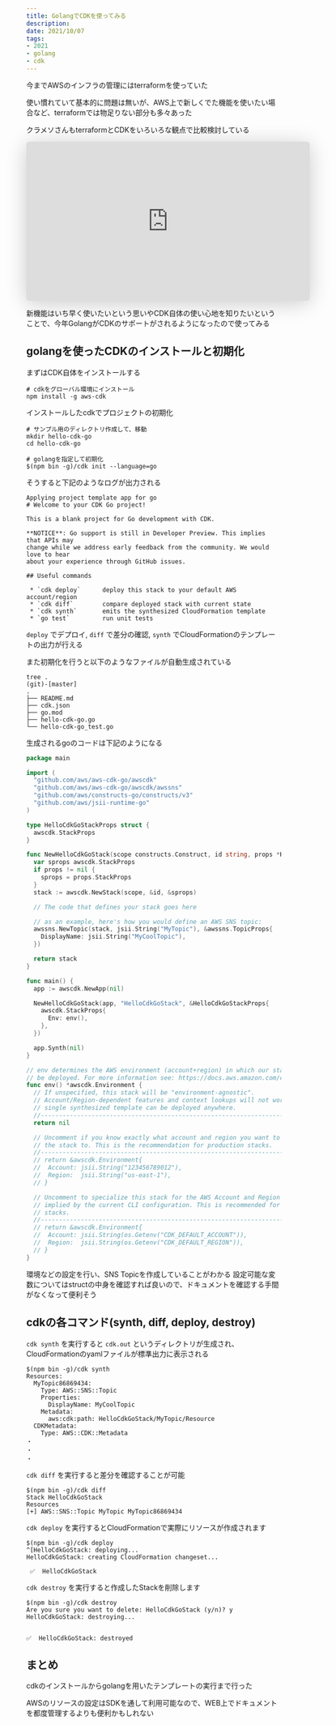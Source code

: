 ```yaml
---
title: GolangでCDKを使ってみる
description:
date: 2021/10/07
tags:
- 2021
- golang
- cdk
---
```


今までAWSのインフラの管理にはterraformを使っていた

使い慣れていて基本的に問題は無いが、AWS上で新しくでた機能を使いたい場合など、terraformでは物足りない部分も多々あった

クラメソさんもterraformとCDKをいろいろな観点で比較検討している

<iframe class="speakerdeck-iframe" frameborder="0" src="https://speakerdeck.com/player/d9a8f050fe5d46568515bc9b33a26f33" title="AWS CDKとTerraformをn個の観点で徹底比較/compare-aws-cdk-and-terraform-from-n-perspectives" allowfullscreen="true" mozallowfullscreen="true" webkitallowfullscreen="true" style="border: 0px; background: padding-box padding-box rgba(0, 0, 0, 0.1); margin: 0px; padding: 0px; border-radius: 6px; box-shadow: rgba(0, 0, 0, 0.2) 0px 5px 40px; width: 560px; height: 314px;"></iframe>

新機能はいち早く使いたいという思いやCDK自体の使い心地を知りたいということで、今年GolangがCDKのサポートがされるようになったので使ってみる

## golangを使ったCDKのインストールと初期化

まずはCDK自体をインストールする

```shell
# cdkをグローバル環境にインストール
npm install -g aws-cdk
```

インストールしたcdkでプロジェクトの初期化

```
# サンプル用のディレクトリ作成して、移動
mkdir hello-cdk-go
cd hello-cdk-go

# golangを指定して初期化
$(npm bin -g)/cdk init --language=go
```

そうすると下記のようなログが出力される

```shell
Applying project template app for go
# Welcome to your CDK Go project!

This is a blank project for Go development with CDK.

**NOTICE**: Go support is still in Developer Preview. This implies that APIs may
change while we address early feedback from the community. We would love to hear
about your experience through GitHub issues.

## Useful commands

 * `cdk deploy`      deploy this stack to your default AWS account/region
 * `cdk diff`        compare deployed stack with current state
 * `cdk synth`       emits the synthesized CloudFormation template
 * `go test`         run unit tests
```

`deploy` でデプロイ, `diff` で差分の確認, `synth` でCloudFormationのテンプレートの出力が行える

また初期化を行うと以下のようなファイルが自動生成されている

```shell
tree .                                                                                                                                 (git)-[master]
.
├── README.md
├── cdk.json
├── go.mod
├── hello-cdk-go.go
└── hello-cdk-go_test.go
```

生成されるgoのコードは下記のようになる

```go
package main

import (
  "github.com/aws/aws-cdk-go/awscdk"
  "github.com/aws/aws-cdk-go/awscdk/awssns"
  "github.com/aws/constructs-go/constructs/v3"
  "github.com/aws/jsii-runtime-go"
)

type HelloCdkGoStackProps struct {
  awscdk.StackProps
}

func NewHelloCdkGoStack(scope constructs.Construct, id string, props *HelloCdkGoStackProps) awscdk.Stack {
  var sprops awscdk.StackProps
  if props != nil {
    sprops = props.StackProps
  }
  stack := awscdk.NewStack(scope, &id, &sprops)

  // The code that defines your stack goes here

  // as an example, here's how you would define an AWS SNS topic:
  awssns.NewTopic(stack, jsii.String("MyTopic"), &awssns.TopicProps{
    DisplayName: jsii.String("MyCoolTopic"),
  })

  return stack
}

func main() {
  app := awscdk.NewApp(nil)

  NewHelloCdkGoStack(app, "HelloCdkGoStack", &HelloCdkGoStackProps{
    awscdk.StackProps{
      Env: env(),
    },
  })

  app.Synth(nil)
}

// env determines the AWS environment (account+region) in which our stack is to
// be deployed. For more information see: https://docs.aws.amazon.com/cdk/latest/guide/environments.html
func env() *awscdk.Environment {
  // If unspecified, this stack will be "environment-agnostic".
  // Account/Region-dependent features and context lookups will not work, but a
  // single synthesized template can be deployed anywhere.
  //---------------------------------------------------------------------------
  return nil

  // Uncomment if you know exactly what account and region you want to deploy
  // the stack to. This is the recommendation for production stacks.
  //---------------------------------------------------------------------------
  // return &awscdk.Environment{
  //  Account: jsii.String("123456789012"),
  //  Region:  jsii.String("us-east-1"),
  // }

  // Uncomment to specialize this stack for the AWS Account and Region that are
  // implied by the current CLI configuration. This is recommended for dev
  // stacks.
  //---------------------------------------------------------------------------
  // return &awscdk.Environment{
  //  Account: jsii.String(os.Getenv("CDK_DEFAULT_ACCOUNT")),
  //  Region:  jsii.String(os.Getenv("CDK_DEFAULT_REGION")),
  // }
}
```

環境などの設定を行い、SNS Topicを作成していることがわかる
設定可能な変数についてはstructの中身を確認すれば良いので、ドキュメントを確認する手間がなくなって便利そう

## cdkの各コマンド(synth, diff, deploy, destroy)

`cdk synth` を実行すると `cdk.out` というディレクトリが生成され、CloudFormationのyamlファイルが標準出力に表示される

```shell
$(npm bin -g)/cdk synth
Resources:
  MyTopic86869434:
    Type: AWS::SNS::Topic
    Properties:
      DisplayName: MyCoolTopic
    Metadata:
      aws:cdk:path: HelloCdkGoStack/MyTopic/Resource
  CDKMetadata:
    Type: AWS::CDK::Metadata
・
・
・    
```

`cdk diff` を実行すると差分を確認することが可能

```shell
$(npm bin -g)/cdk diff
Stack HelloCdkGoStack
Resources
[+] AWS::SNS::Topic MyTopic MyTopic86869434 
```

`cdk deploy` を実行するとCloudFormationで実際にリソースが作成されます

```shell
$(npm bin -g)/cdk deploy
^[HelloCdkGoStack: deploying...
HelloCdkGoStack: creating CloudFormation changeset...

 ✅  HelloCdkGoStack
```

`cdk destroy` を実行すると作成したStackを削除します

```shell
$(npm bin -g)/cdk destroy
Are you sure you want to delete: HelloCdkGoStack (y/n)? y
HelloCdkGoStack: destroying...


✅  HelloCdkGoStack: destroyed
```

## まとめ

cdkのインストールからgolangを用いたテンプレートの実行まで行った

AWSのリソースの設定はSDKを通して利用可能なので、WEB上でドキュメントを都度管理するよりも便利かもしれない
